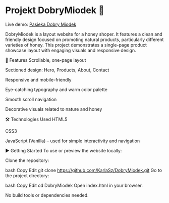 # Projekt DobryMiodek 🍯
Live demo: [Pasieka Dobry Miodek](https://karlasz.github.io/DobryMiodek/index)

DobryMiodek is a layout website for a honey shoper. It features a clean and friendly design focused on promoting natural products, particularly different varieties of honey. This project demonstrates a single-page product showcase layout with engaging visuals and responsive design.

🌼 Features
Scrollable, one-page layout

Sectioned design: Hero, Products, About, Contact

Responsive and mobile-friendly

Eye-catching typography and warm color palette

Smooth scroll navigation

Decorative visuals related to nature and honey

🛠 Technologies Used
HTML5

CSS3

JavaScript (Vanilla) – used for simple interactivity and navigation

▶️ Getting Started
To use or preview the website locally:

Clone the repository:

bash
Copy
Edit
git clone https://github.com/KarlaSz/DobryMiodek.git
Go to the project directory:

bash
Copy
Edit
cd DobryMiodek
Open index.html in your browser.

No build tools or dependencies needed.
